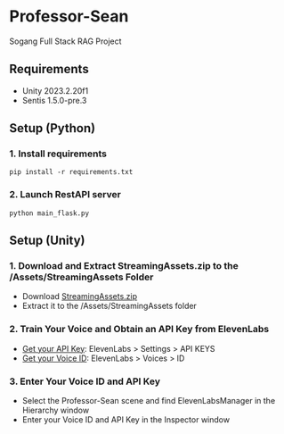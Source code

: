 # Professor-Sean
Sogang Full Stack RAG Project

## Requirements ##
- Unity 2023.2.20f1
- Sentis 1.5.0-pre.3

## Setup (Python) ##

### 1. Install requirements ###

```
pip install -r requirements.txt
```

### 2. Launch RestAPI server ###

```
python main_flask.py
```

## Setup (Unity) ##

### 1. Download and Extract StreamingAssets.zip to the /Assets/StreamingAssets Folder ###
- Download [StreamingAssets.zip](https://drive.google.com/file/d/1T6LUoh4jd6EAB6_97-85GVsnGUCodSUj/view?usp=sharing)
- Extract it to the /Assets/StreamingAssets folder

### 2. Train Your Voice and Obtain an API Key from ElevenLabs ###
- [Get your API Key](https://elevenlabs.io/app/settings/api-keys): ElevenLabs > Settings > API KEYS
- [Get your Voice ID](https://elevenlabs.io/app/voice-lab): ElevenLabs > Voices > ID

### 3. Enter Your Voice ID and API Key ###
- Select the Professor-Sean scene and find ElevenLabsManager in the Hierarchy window
- Enter your Voice ID and API Key in the Inspector window
